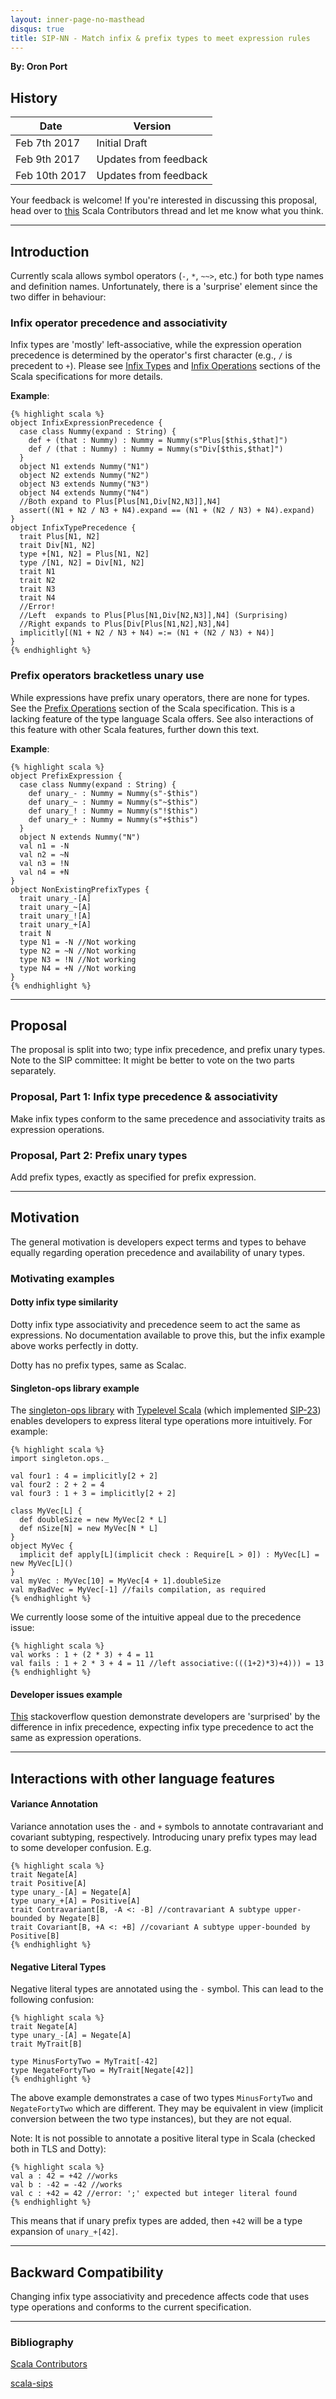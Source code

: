 ```yaml
---
layout: inner-page-no-masthead
disqus: true
title: SIP-NN - Match infix & prefix types to meet expression rules 
---
```


**By: Oron Port**

## History

| Date          | Version                  |
|---------------|--------------------------|
| Feb 7th 2017  | Initial Draft            |
| Feb 9th 2017  | Updates from feedback    |
| Feb 10th 2017 | Updates from feedback    |

Your feedback is welcome! If you're interested in discussing this proposal, head over to [this](https://contributors.scala-lang.org/t/sip-nn-make-infix-type-alias-precedence-like-expression-operator-precedence/471) Scala Contributors thread and let me know what you think.

---

## Introduction
Currently scala allows symbol operators (`-`, `*`, `~~>`, etc.) for both type names and definition names.
Unfortunately, there is a 'surprise' element since the two differ in behaviour:

### Infix operator precedence and associativity 
Infix types are 'mostly' left-associative, 
while the expression operation precedence is determined by the operator's first character (e.g., `/` is precedent to `+`). 
Please see [Infix Types](http://scala-lang.org/files/archive/spec/2.12/03-types.html#infix-types) and [Infix Operations](http://scala-lang.org/files/archive/spec/2.12/06-expressions.html#infix-operations) sections of the Scala specifications for more details. 

**Example**:

    {% highlight scala %}
    object InfixExpressionPrecedence {
      case class Nummy(expand : String) {
        def + (that : Nummy) : Nummy = Nummy(s"Plus[$this,$that]")
        def / (that : Nummy) : Nummy = Nummy(s"Div[$this,$that]")
      }
      object N1 extends Nummy("N1")
      object N2 extends Nummy("N2")
      object N3 extends Nummy("N3")
      object N4 extends Nummy("N4")
      //Both expand to Plus[Plus[N1,Div[N2,N3]],N4]
      assert((N1 + N2 / N3 + N4).expand == (N1 + (N2 / N3) + N4).expand)
    }
    object InfixTypePrecedence {
      trait Plus[N1, N2]
      trait Div[N1, N2]
      type +[N1, N2] = Plus[N1, N2]
      type /[N1, N2] = Div[N1, N2]
      trait N1
      trait N2
      trait N3
      trait N4
      //Error!
      //Left  expands to Plus[Plus[N1,Div[N2,N3]],N4] (Surprising)
      //Right expands to Plus[Div[Plus[N1,N2],N3],N4]
      implicitly[(N1 + N2 / N3 + N4) =:= (N1 + (N2 / N3) + N4)]
    }
    {% endhighlight %}

### Prefix operators bracketless unary use
While expressions have prefix unary operators, there are none for types. See the [Prefix Operations](http://scala-lang.org/files/archive/spec/2.12/06-expressions.html#prefix-operations) section of the Scala specification. 
This is a lacking feature of the type language Scala offers. See also interactions of this feature with other Scala features, further down this text. 


**Example**:

    {% highlight scala %}
    object PrefixExpression {
      case class Nummy(expand : String) {
        def unary_- : Nummy = Nummy(s"-$this")
        def unary_~ : Nummy = Nummy(s"~$this")
        def unary_! : Nummy = Nummy(s"!$this")
        def unary_+ : Nummy = Nummy(s"+$this")
      }
      object N extends Nummy("N")
      val n1 = -N
      val n2 = ~N
      val n3 = !N
      val n4 = +N
    }
    object NonExistingPrefixTypes {
      trait unary_-[A]
      trait unary_~[A]
      trait unary_![A]
      trait unary_+[A]
      trait N
      type N1 = -N //Not working
      type N2 = ~N //Not working
      type N3 = !N //Not working
      type N4 = +N //Not working
    }
    {% endhighlight %}

---

## Proposal
The proposal is split into two; type infix precedence, and prefix unary types. Note to the SIP committee: It might be better to vote on the two parts separately.   

### Proposal, Part 1: Infix type precedence & associativity
Make infix types conform to the same precedence and associativity traits as expression operations.

### Proposal, Part 2: Prefix unary types
Add prefix types, exactly as specified for prefix expression. 


---

## Motivation
The general motivation is developers expect terms and types to behave equally regarding operation precedence and availability of unary types.

### Motivating examples

#### Dotty infix type similarity
Dotty infix type associativity and precedence seem to act the same as expressions. 
No documentation available to prove this, but the infix example above works perfectly in dotty.

Dotty has no prefix types, same as Scalac.

#### Singleton-ops library example
The [singleton-ops library](https://github.com/fthomas/singleton-ops) with [Typelevel Scala](https://github.com/typelevel/scala) (which implemented [SIP-23](http://docs.scala-lang.org/sips/pending/42.type.html)) enables developers to express literal type operations more intuitively. 
For example: 

    {% highlight scala %}
    import singleton.ops._
    
    val four1 : 4 = implicitly[2 + 2]
    val four2 : 2 + 2 = 4
    val four3 : 1 + 3 = implicitly[2 + 2]
    
    class MyVec[L] {
      def doubleSize = new MyVec[2 * L]
      def nSize[N] = new MyVec[N * L]
    }
    object MyVec {
      implicit def apply[L](implicit check : Require[L > 0]) : MyVec[L] = new MyVec[L]()
    }
    val myVec : MyVec[10] = MyVec[4 + 1].doubleSize
    val myBadVec = MyVec[-1] //fails compilation, as required
    {% endhighlight %}

We currently loose some of the intuitive appeal due to the precedence issue:

    {% highlight scala %}
    val works : 1 + (2 * 3) + 4 = 11
    val fails : 1 + 2 * 3 + 4 = 11 //left associative:(((1+2)*3)+4))) = 13
    {% endhighlight %}

#### Developer issues example
[This](http://stackoverflow.com/questions/23333882/scala-infix-type-aliasing-for-2-type-parameters) stackoverflow question demonstrate developers are 'surprised' by the difference in infix precedence, expecting infix type precedence to act the same as expression operations.

---

## Interactions with other language features

#### Variance Annotation
Variance annotation uses the `-` and `+` symbols to annotate contravariant and covariant subtyping, respectively. Introducing unary prefix types may lead to some developer confusion.
E.g.

    {% highlight scala %}
    trait Negate[A]
    trait Positive[A]
    type unary_-[A] = Negate[A] 
    type unary_+[A] = Positive[A] 
    trait Contravariant[B, -A <: -B] //contravariant A subtype upper-bounded by Negate[B]
    trait Covariant[B, +A <: +B] //covariant A subtype upper-bounded by Positive[B]
    {% endhighlight %}

#### Negative Literal Types
Negative literal types are annotated using the `-` symbol. This can lead to the following confusion:

    {% highlight scala %}
    trait Negate[A]
    type unary_-[A] = Negate[A] 
    trait MyTrait[B]
    
    type MinusFortyTwo = MyTrait[-42] 
    type NegateFortyTwo = MyTrait[Negate[42]]
    {% endhighlight %}

The above example demonstrates a case of two types `MinusFortyTwo` and `NegateFortyTwo` which are different. They may be equivalent in view (implicit conversion between the two type instances), but they are not equal.

Note: It is not possible to annotate a positive literal type in Scala (checked both in TLS and Dotty):

    {% highlight scala %}
    val a : 42 = +42 //works
    val b : -42 = -42 //works
    val c : +42 = 42 //error: ';' expected but integer literal found 
    {% endhighlight %}

This means that if unary prefix types are added, then `+42` will be a type expansion of `unary_+[42]`.

---

## Backward Compatibility
Changing infix type associativity and precedence affects code that uses type operations and conforms to the current specification.

---

### Bibliography
[Scala Contributors](https://contributors.scala-lang.org/t/sip-nn-make-infix-type-alias-precedence-like-expression-operator-precedence/471)

[scala-sips](https://groups.google.com/forum/#!topic/scala-sips/ARVf1RLDw9U)
